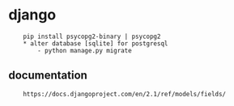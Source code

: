 # django

````
    pip install psycopg2-binary | psycopg2
    * alter database [sqlite] for postgresql    
        - python manage.py migrate
````
## documentation
```
    https://docs.djangoproject.com/en/2.1/ref/models/fields/
```

